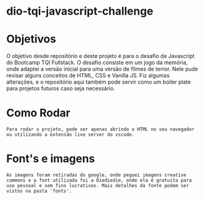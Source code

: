 # dio-tqi-javascript-challenge

# Objetivos
  O objetivo desde repositório e deste projeto é para o desafio de Javascript do Bootcamp TQI Fullstack. O desafio consiste em um jogo da memória, onde adaptei a versão inicial para uma versão de filmes de terror. Nele pude revisar alguns conceitos de HTML, CSS e Vanilla JS.
  Fiz algumas alterações, e o repositório aqui também pode servir como um boiler plate para projetos futuros caso seja necessário.

  # Como Rodar
    Para rodar o projeto, pode ser apenas abrindo o HTML no seu navegador ou utilizando a extensão live server do vscode.

  # Font's e imagens
    As imagens foram retiradas do google, onde peguei imagens creative commons e a font utilizada foi a Diediedie, onde ela é gratuita para uso pessoal e sem fins lucrativos. Mais detalhes da fonte podem ser vistos na pasta 'fonts'.